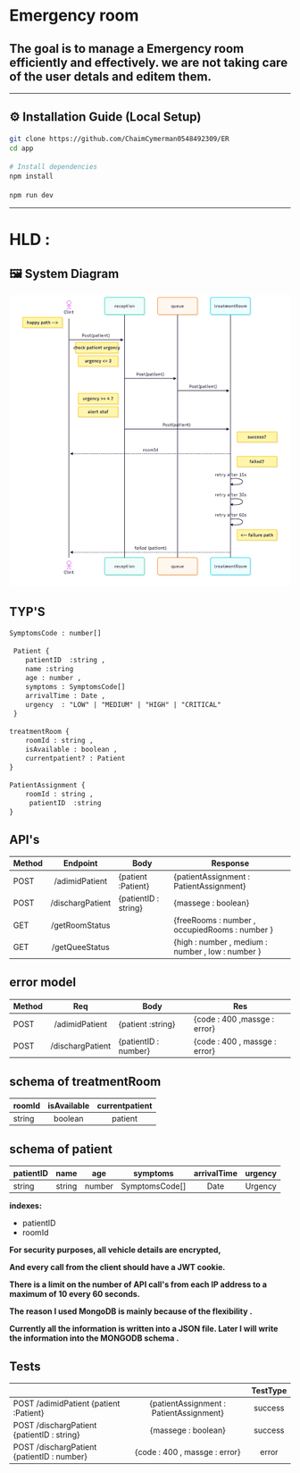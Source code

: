 # Emergency room

## The goal is to manage a Emergency room efficiently and effectively.  we are not taking care of the user detals and editem them.

---

## ⚙️ **Installation Guide (Local Setup)**

```bash
git clone https://github.com/ChaimCymerman0548492309/ER
cd app

# Install dependencies
npm install

npm run dev
```

---


# HLD :
## 🖼️ System Diagram
![This is an alt text.](./HLDdiagram.png)
<!-- ###### This is a Heading h6 -->


## TYP'S
```
SymptomsCode : number[]

 Patient {
    patientID  :string ,
    name :string
    age : number ,
    symptoms : SymptomsCode[]
    arrivalTime : Date ,
    urgency  : "LOW" | "MEDIUM" | "HIGH" | "CRITICAL"
 }

treatmentRoom {
    roomId : string ,
    isAvailable : boolean ,
    currentpatient? : Patient
}

PatientAssignment {
    roomId : string ,
     patientID  :string
}
```
## API's
| Method | Endpoint      | Body                    | Response                |
| ------------- |:-------------:| -- | -- | 
|POST |/adimidPatient  |  {patient :Patient} | {patientAssignment : PatientAssignment}     |
| POST| /dischargPatient   | {patientID : string}   | {massege : boolean}     |
|GET |/getRoomStatus  |    | {freeRooms : number , occupiedRooms : number }    |
|GET |/getQueeStatus   |   | {high : number , medium : number , low : number }  |


## error model
| Method| Req | Body   | Res|
| ------------- |:-------------:| ----| ----|
|POST | /adimidPatient |   {patient :string} | {code : 400 ,massge : error}     |
| POST | /dischargPatient |    {patientID : number}   | {code : 400 , massge : error}     |

## schema of treatmentRoom
| roomId  | isAvailable |currentpatient |
| ------------- |:-------------:|:-------------:|
| string|   boolean  | patient| 
## schema of patient
| patientID  | name |age | symptoms | arrivalTime | urgency |
| ------------- |:-------------:|:-------------:| :-------------:|:-------------:| :-------------:|
| string|   string  | number| SymptomsCode[] |Date | Urgency




**indexes:**  
* patientID 
* roomId

**For security purposes, all vehicle details are encrypted,**  

__And every call from the client should have a JWT cookie.__

__There is a limit on the number of API call's from each IP address to a maximum of 10 every 60 seconds.__

__The reason I used MongoDB is mainly because of the flexibility .__

__Currently all the information is written into a JSON file. Later I will write the information into the MONGODB schema .__


## Tests
|   | | TestType|
| ------------- |:-------------:|:-------------:|
|POST /adimidPatient    {patient :Patient} | {patientAssignment : PatientAssignment}      | success
| POST /dischargPatient    {patientID : string}   | {massege : boolean}     | success 
| POST /dischargPatient     {patientID : number}   | {code : 400 , massge : error}     | error
